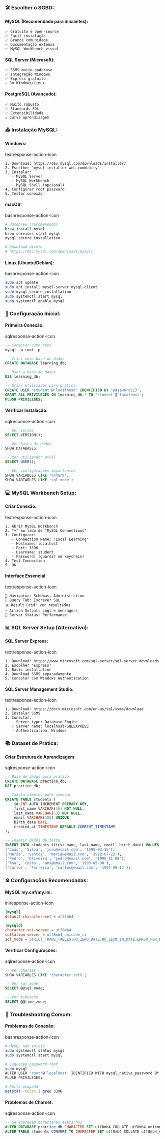 ### **🛠️ Escolher o SGBD:**

#### **MySQL (Recomendado para iniciantes):**

```text
✅ Gratuito e open-source
✅ Fácil instalação
✅ Grande comunidade
✅ Documentação extensa
✅ MySQL Workbench visual
```

#### **SQL Server (Microsoft):**

```text
✅ SSMS muito poderoso
✅ Integração Windows
✅ Express gratuito
⚠️ Só Windows/Linux
```

#### **PostgreSQL (Avançado):**

```text
✅ Muito robusto
✅ Standards SQL
✅ Extensibilidade
⚠️ Curva aprendizagem
```

### **📥 Instalação MySQL:**

#### **Windows:**

textresponse-action-icon

```text
1. Download: https://dev.mysql.com/downloads/installer/
2. Escolher "mysql-installer-web-community"
3. Instalar:
   - MySQL Server
   - MySQL Workbench
   - MySQL Shell (opcional)
4. Configurar root password
5. Testar conexão
```

#### **macOS:**

bashresponse-action-icon

```bash
# Homebrew (recomendado)
brew install mysql
brew services start mysql
mysql_secure_installation

# Download direto
# https://dev.mysql.com/downloads/mysql/
```

#### **Linux (Ubuntu/Debian):**

bashresponse-action-icon

```bash
sudo apt update
sudo apt install mysql-server mysql-client
sudo mysql_secure_installation
sudo systemctl start mysql
sudo systemctl enable mysql
```

### **🔧 Configuração Inicial:**

#### **Primeira Conexão:**

sqlresponse-action-icon

```sql
-- Conectar como root
mysql -u root -p

-- Criar nova base de dados
CREATE DATABASE learning_db;

-- Usar a base de dados
USE learning_db;

-- Criar utilizador para prática
CREATE USER 'student'@'localhost' IDENTIFIED BY 'password123';
GRANT ALL PRIVILEGES ON learning_db.* TO 'student'@'localhost';
FLUSH PRIVILEGES;
```

#### **Verificar Instalação:**

sqlresponse-action-icon

```sql
-- Ver versão
SELECT VERSION();

-- Ver bases de dados
SHOW DATABASES;

-- Ver utilizador atual
SELECT USER();

-- Ver configurações importantes
SHOW VARIABLES LIKE '%char%';
SHOW VARIABLES LIKE 'sql_mode';
```

### **💻 MySQL Workbench Setup:**

#### **Criar Conexão:**

textresponse-action-icon

```text
1. Abrir MySQL Workbench
2. "+" ao lado de "MySQL Connections"
3. Configurar:
   - Connection Name: "Local Learning"
   - Hostname: localhost
   - Port: 3306
   - Username: student
   - Password: (guardar no keychain)
4. Test Connection
5. OK
```

#### **Interface Essencial:**

textresponse-action-icon

```text
📁 Navigator: Schemas, Administration
📝 Query Tab: Escrever SQL
📊 Result Grid: Ver resultados
⚡ Action Output: Logs e mensagens
🔧 Server Status: Performance
```

### **📊 SQL Server Setup (Alternativo):**

#### **SQL Server Express:**

textresponse-action-icon

```text
1. Download: https://www.microsoft.com/sql-server/sql-server-downloads
2. Escolher "Express"
3. Basic installation
4. Download SSMS separadamente
5. Conectar com Windows Authentication
```

#### **SQL Server Management Studio:**

textresponse-action-icon

```text
1. Download: https://docs.microsoft.com/en-us/sql/ssms/download
2. Instalar SSMS
3. Conectar:
   - Server type: Database Engine
   - Server name: localhost\SQLEXPRESS
   - Authentication: Windows
```

### **📚 Dataset de Prática:**

#### **Criar Estrutura de Aprendizagem:**

sqlresponse-action-icon

```sql
-- Base de dados para prática
CREATE DATABASE practice_db;
USE practice_db;

-- Tabela simples para começar
CREATE TABLE students (
    id INT AUTO_INCREMENT PRIMARY KEY,
    first_name VARCHAR(50) NOT NULL,
    last_name VARCHAR(50) NOT NULL,
    email VARCHAR(100) UNIQUE,
    birth_date DATE,
    created_at TIMESTAMP DEFAULT CURRENT_TIMESTAMP
);

-- Inserir dados de teste
INSERT INTO students (first_name, last_name, email, birth_date) VALUES
('João', 'Silva', 'joao@email.com', '1995-03-15'),
('Maria', 'Santos', 'maria@email.com', '1992-07-22'),
('Pedro', 'Oliveira', 'pedro@email.com', '1998-11-08'),
('Ana', 'Costa', 'ana@email.com', '1990-05-30'),
('Carlos', 'Ferreira', 'carlos@email.com', '1994-09-12');
```

### **⚙️ Configurações Recomendadas:**

#### **MySQL my.cnf/my.ini:**

iniresponse-action-icon

```ini
[mysql]
default-character-set = utf8mb4

[mysqld]
character-set-server = utf8mb4
collation-server = utf8mb4_unicode_ci
sql_mode = STRICT_TRANS_TABLES,NO_ZERO_DATE,NO_ZERO_IN_DATE,ERROR_FOR_DIVISION_BY_ZERO
```

#### **Verificar Configurações:**

sqlresponse-action-icon

```sql
-- Ver charset
SHOW VARIABLES LIKE 'character_set%';

-- Ver sql_mode
SELECT @@sql_mode;

-- Ver timezone
SELECT @@time_zone;
```

### **🚨 Troubleshooting Comum:**

#### **Problemas de Conexão:**

bashresponse-action-icon

```bash
# MySQL não inicia
sudo systemctl status mysql
sudo systemctl start mysql

# Esqueceu password root
sudo mysql
ALTER USER 'root'@'localhost' IDENTIFIED WITH mysql_native_password BY 'newpassword';
FLUSH PRIVILEGES;

# Porta ocupada
netstat -tulpn | grep 3306
```

#### **Problemas de Charset:**

sqlresponse-action-icon

```sql
-- Se aparecem caracteres estranhos
ALTER DATABASE practice_db CHARACTER SET utf8mb4 COLLATE utf8mb4_unicode_ci;
ALTER TABLE students CONVERT TO CHARACTER SET utf8mb4 COLLATE utf8mb4_unicode_ci;
```